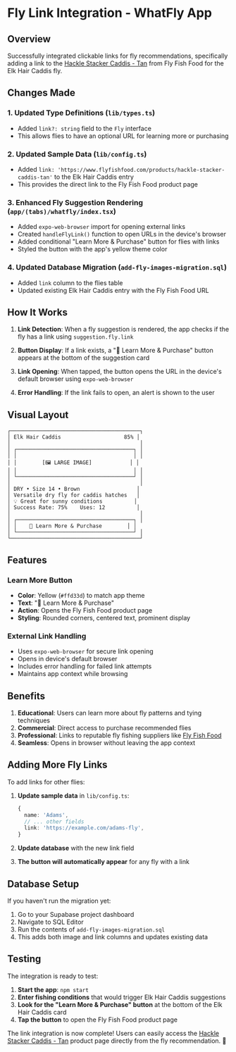 # Fly Link Integration - WhatFly App

## Overview
Successfully integrated clickable links for fly recommendations, specifically adding a link to the [Hackle Stacker Caddis - Tan](https://www.flyfishfood.com/products/hackle-stacker-caddis-tan) from Fly Fish Food for the Elk Hair Caddis fly.

## Changes Made

### 1. Updated Type Definitions (`lib/types.ts`)
- Added `link?: string` field to the `Fly` interface
- This allows flies to have an optional URL for learning more or purchasing

### 2. Updated Sample Data (`lib/config.ts`)
- Added `link: 'https://www.flyfishfood.com/products/hackle-stacker-caddis-tan'` to the Elk Hair Caddis entry
- This provides the direct link to the Fly Fish Food product page

### 3. Enhanced Fly Suggestion Rendering (`app/(tabs)/whatfly/index.tsx`)
- Added `expo-web-browser` import for opening external links
- Created `handleFlyLink()` function to open URLs in the device's browser
- Added conditional "Learn More & Purchase" button for flies with links
- Styled the button with the app's yellow theme color

### 4. Updated Database Migration (`add-fly-images-migration.sql`)
- Added `link` column to the flies table
- Updated existing Elk Hair Caddis entry with the Fly Fish Food URL

## How It Works

1. **Link Detection**: When a fly suggestion is rendered, the app checks if the fly has a link using `suggestion.fly.link`

2. **Button Display**: If a link exists, a "🔗 Learn More & Purchase" button appears at the bottom of the suggestion card

3. **Link Opening**: When tapped, the button opens the URL in the device's default browser using `expo-web-browser`

4. **Error Handling**: If the link fails to open, an alert is shown to the user

## Visual Layout

```
┌─────────────────────────────────────────┐
│ Elk Hair Caddis                    85% │
│                                         │
│ ┌─────────────────────────────────────┐ │
│ │                                     │ │
│ │        [🖼️ LARGE IMAGE]            │ │
│ │                                     │ │
│ └─────────────────────────────────────┘ │
│                                         │
│ DRY • Size 14 • Brown                  │
│ Versatile dry fly for caddis hatches   │
│ 💡 Great for sunny conditions          │
│ Success Rate: 75%    Uses: 12          │
│                                         │
│ ┌─────────────────────────────────────┐ │
│ │    🔗 Learn More & Purchase        │ │
│ └─────────────────────────────────────┘ │
└─────────────────────────────────────────┘
```

## Features

### **Learn More Button**
- **Color**: Yellow (`#ffd33d`) to match app theme
- **Text**: "🔗 Learn More & Purchase"
- **Action**: Opens the Fly Fish Food product page
- **Styling**: Rounded corners, centered text, prominent display

### **External Link Handling**
- Uses `expo-web-browser` for secure link opening
- Opens in device's default browser
- Includes error handling for failed link attempts
- Maintains app context while browsing

## Benefits

1. **Educational**: Users can learn more about fly patterns and tying techniques
2. **Commercial**: Direct access to purchase recommended flies
3. **Professional**: Links to reputable fly fishing suppliers like [Fly Fish Food](https://www.flyfishfood.com)
4. **Seamless**: Opens in browser without leaving the app context

## Adding More Fly Links

To add links for other flies:

1. **Update sample data** in `lib/config.ts`:
   ```typescript
   {
     name: 'Adams',
     // ... other fields
     link: 'https://example.com/adams-fly',
   }
   ```

2. **Update database** with the new link field

3. **The button will automatically appear** for any fly with a link

## Database Setup

If you haven't run the migration yet:

1. Go to your Supabase project dashboard
2. Navigate to SQL Editor
3. Run the contents of `add-fly-images-migration.sql`
4. This adds both image and link columns and updates existing data

## Testing

The integration is ready to test:

1. **Start the app**: `npm start`
2. **Enter fishing conditions** that would trigger Elk Hair Caddis suggestions
3. **Look for the "Learn More & Purchase" button** at the bottom of the Elk Hair Caddis card
4. **Tap the button** to open the Fly Fish Food product page

The link integration is now complete! Users can easily access the [Hackle Stacker Caddis - Tan](https://www.flyfishfood.com/products/hackle-stacker-caddis-tan) product page directly from the fly recommendation. 🎣

